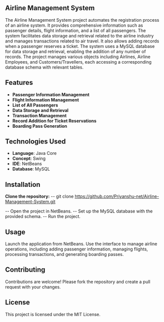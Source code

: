 ## Airline Management System

The Airline Management System project automates the registration process of an airline system. It provides comprehensive information such as passenger details, flight information, and a list of all passengers. The system facilitates data storage and retrieval related to the airline industry and manages transactions related to air travel. It also allows adding records when a passenger reserves a ticket. The system uses a MySQL database for data storage and retrieval, enabling the addition of any number of records. The project manages various objects including Airlines, Airline Employees, and Customers/Travellers, each accessing a corresponding database schema with relevant tables.

## Features
- **Passenger Information Management**
- **Flight Information Management**
- **List of All Passengers**
- **Data Storage and Retrieval**
- **Transaction Management**
- **Record Addition for Ticket Reservations**
- **Boarding Pass Generation**
## Technologies Used
- **Language**: Java Core
- **Concept**: Swing
- **IDE**: NetBeans
- **Database**: MySQL
## Installation
**Clone the repository:**
-- git clone https://github.com/Priyanshu-net/Airline-Management-System.git

-- Open the project in NetBeans.
-- Set up the MySQL database with the provided schema.
-- Run the project.
## Usage
Launch the application from NetBeans.
Use the interface to manage airline operations, including adding passenger information, managing flights, processing transactions, and generating boarding passes.
## Contributing
Contributions are welcome! Please fork the repository and create a pull request with your changes.

## License
This project is licensed under the MIT License.
